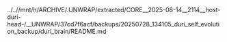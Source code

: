 ../..//mnt/h/ARCHIVE/.UNWRAP/extracted/CORE__2025-08-14__2114__host-duri-head-/__UNWRAP/37cd7f6acf/backups/20250728_134105_duri_self_evolution_backup/duri_brain/README.md